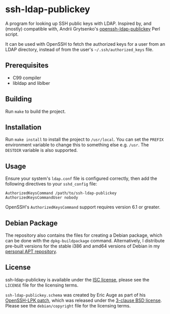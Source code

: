 ssh-ldap-publickey
==================

A program for looking up SSH public keys with LDAP. Inspired by, and (mostly)
compatible with, Andrii Grytsenko's [openssh-ldap-publickey][1] Perl script.

It can be used with OpenSSH to fetch the authorized keys for a user from an LDAP
directory, instead of from the user's `~/.ssh/authorized_keys` file.

Prerequisites
-------------

* C99 compiler
* libldap and liblber

Building
--------

Run `make` to build the project.

Installation
------------

Run `make install` to install the project to `/usr/local`. You can set the
`PREFIX` environment variable to change this to something else e.g. `/usr`. The
`DESTDIR` variable is also supported.

Usage
-----

Ensure your system's `ldap.conf` file is configured correctly, then add the
following directives to your `sshd_config` file:

    AuthorizedKeysCommand /path/to/ssh-ldap-publickey
    AuthorizedKeysCommandUser nobody

OpenSSH's `AuthorizedKeysCommand` support requires version 6.1 or greater.

Debian Package
--------------

The repository also contains the files for creating a Debian package, which can
be done with the `dpkg-buildpackage` command. Alternatively, I distribute
pre-built versions for the stable i386 and amd64 versions of Debian in my
[personal APT repository][2].

License
-------

ssh-ldap-publickey is available under the [ISC license][3], please see the
`LICENSE` file for the licensing terms.

`ssh-ldap-publickey.schema` was created by Eric Auge as part of his
[OpenSSH-LPK patch][4], which was released under the
[3-clause BSD license][5]. Please see the `debian/copyright` file for the
licensing terms.

[1]: https://github.com/AndriiGrytsenko/openssh-ldap-publickey
[2]: http://grahamedgecombe.com/apt-repository
[3]: http://opensource.org/licenses/ISC
[4]: https://code.google.com/p/openssh-lpk/
[5]: http://opensource.org/licenses/BSD-3-Clause
